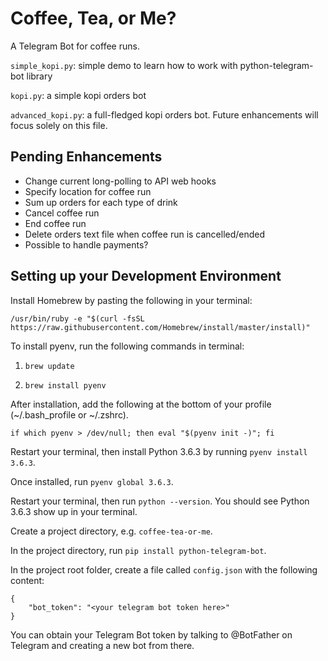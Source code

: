 # Coffee, Tea, or Me?
A Telegram Bot for coffee runs.

`simple_kopi.py`: simple demo to learn how to work with python-telegram-bot library

`kopi.py`: a simple kopi orders bot

`advanced_kopi.py`: a full-fledged kopi orders bot. Future enhancements will focus solely on this file.

## Pending Enhancements
* Change current long-polling to API web hooks
* Specify location for coffee run
* Sum up orders for each type of drink
* Cancel coffee run
* End coffee run
* Delete orders text file when coffee run is cancelled/ended
* Possible to handle payments?

## Setting up your Development Environment
Install Homebrew by pasting the following in your terminal:
```
/usr/bin/ruby -e "$(curl -fsSL https://raw.githubusercontent.com/Homebrew/install/master/install)"
```

To install pyenv, run the following commands in terminal:

1. `brew update`

2. `brew install pyenv`


After installation, add the following at the bottom of your profile (~/.bash_profile or ~/.zshrc).

```
if which pyenv > /dev/null; then eval "$(pyenv init -)"; fi
```

Restart your terminal, then install Python 3.6.3 by running `pyenv install 3.6.3`.

Once installed, run `pyenv global 3.6.3`.

Restart your terminal, then run `python --version`. You should see Python 3.6.3 show up in your terminal.

Create a project directory, e.g. `coffee-tea-or-me`.

In the project directory, run `pip install python-telegram-bot`.

In the project root folder, create a file called `config.json` with the following content:

```
{
    "bot_token": "<your telegram bot token here>"
}
```
You can obtain your Telegram Bot token by talking to @BotFather on Telegram and creating a new bot from there.
